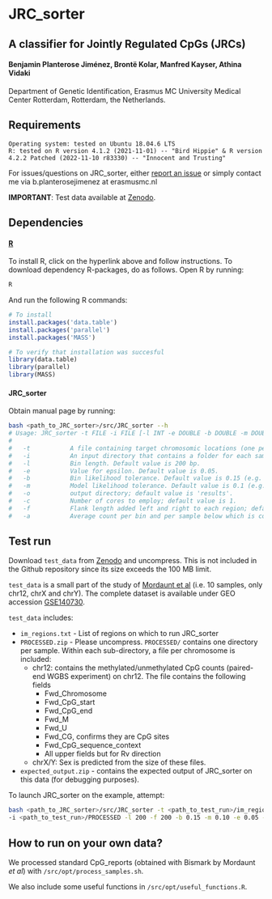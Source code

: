 # JRC_sorter 
## A classifier for Jointly Regulated CpGs (JRCs) 

#### Benjamin Planterose Jiménez, Brontë Kolar, Manfred Kayser, Athina Vidaki
Department of Genetic Identification, Erasmus MC University Medical Center Rotterdam, Rotterdam, the Netherlands.

## Requirements

    Operating system: tested on Ubuntu 18.04.6 LTS
    R: tested on R version 4.1.2 (2021-11-01) -- "Bird Hippie" & R version 4.2.2 Patched (2022-11-10 r83330) -- "Innocent and Trusting"

For issues/questions on JRC_sorter, either [report an issue](https://github.com/BenjaminPlanterose/JRC_sorter/issues) or simply contact me via b.planterosejimenez at erasmusmc.nl

**IMPORTANT**: Test data available at [Zenodo](https://zenodo.org/record/7636817#.Y-qHlRzMJu1).

## Dependencies

#### [R](https://cran.r-project.org/)

To install R, click on the hyperlink above and follow instructions. To download dependency R-packages, do as follows. Open R by running:
```bash
R
```
And run the following R commands:

```r
# To install
install.packages('data.table')
install.packages('parallel')
install.packages('MASS')

# To verify that installation was succesful
library(data.table)
library(parallel)
library(MASS)
```

#### JRC_sorter

Obtain manual page by running:
```bash
bash <path_to_JRC_sorter>/src/JRC_sorter --h
# Usage: JRC_sorter -t FILE -i FILE [-l INT -e DOUBLE -b DOUBLE -m DOUBLE -o CHAR -c INT -f INT -a INT]
#
#   -t           A file containing target chromosomic locations (one per row) in the following format chr1:1234-3456.
#   -i           An input directory that contains a folder for each sample. Each sample folder contains files split by chromosome containing M and U counts.
#   -l           Bin length. Default value is 200 bp.
#   -e           Value for epsilon. Default value is 0.05.
#   -b           Bin likelihood tolerance. Default value is 0.15 (e.g. 15 % of the maximum log(L)).
#   -m           Model likelihood tolerance. Default value is 0.1 (e.g. 10 % of the maximum log(L)).
#   -o           output directory; default value is 'results'.
#   -c           Number of cores to employ; default value is 1.
#   -f           Flank length added left and right to each region; default value is 200 bp.
#   -a           Average count per bin and per sample below which is considered not data. Default value is 18.
```


## Test run

Download ```test_data``` from [Zenodo](https://zenodo.org/record/7636817#.Y-qHlRzMJu1) and uncompress. This is not included in the Github repository since its size exceeds the 100 MB limit. 

```test_data``` is a small part of the study of [Mordaunt et al](https://genomemedicine.biomedcentral.com/articles/10.1186/s13073-020-00785-8) (i.e. 10 samples, only chr12, chrX and chrY). The complete dataset is available under GEO accession [GSE140730](https://www.ncbi.nlm.nih.gov/geo/query/acc.cgi?acc=GSE140730).

```test_data``` includes:

* ```im_regions.txt``` - List of regions on which to run JRC_sorter
* ```PROCESSED.zip``` - Please uncompress. ```PROCESSED/``` contains one directory per sample. Within each sub-directory, a file per chromosome is included:
	* chr12: contains the methylated/unmethylated CpG counts (paired-end WGBS experiment) on chr12. The file contains the following fields
		* Fwd_Chromosome
		* Fwd_CpG_start
		* Fwd_CpG_end
		* Fwd_M
		* Fwd_U
		* Fwd_CG, confirms they are CpG sites
		* Fwd_CpG_sequence_context
		* All upper fields but for Rv direction
	* chrX/Y: Sex is predicted from the size of these files.
* ```expected_output.zip``` - contains the expected output of JRC_sorter on this data (for debugging purposes).


To launch JRC_sorter on the example, attempt:

```bash
bash <path_to_JRC_sorter>/src/JRC_sorter -t <path_to_test_run>/im_regions.txt \ 
-i <path_to_test_run>/PROCESSED -l 200 -f 200 -b 0.15 -m 0.10 -e 0.05 -c 1 -a 18 -o results
```


## How to run on your own data?

We processed standard CpG_reports (obtained with Bismark by Mordaunt *et al*) with ```/src/opt/process_samples.sh```.

We also include some useful functions in ```/src/opt/useful_functions.R```.

